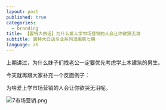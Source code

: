 ```yaml
---
layout: post
published: true
categories:
  - branding
title: 【罢特大白话】为什么爱上学市场营销的人会让你欲哭无泪
subtitle: 罢特大白话专业系列漫画第七期
language: zh
---
```

上期讲过，为什么妹子们找老公一定要优先考虑学土木建筑的男生。

今天就再跟大家补充一个反面例子：

为啥爱上学市场营销的人会让你欲哭无泪呢。

![7市场营销.png]({{site.baseurl}}/image/7市场营销.png)
